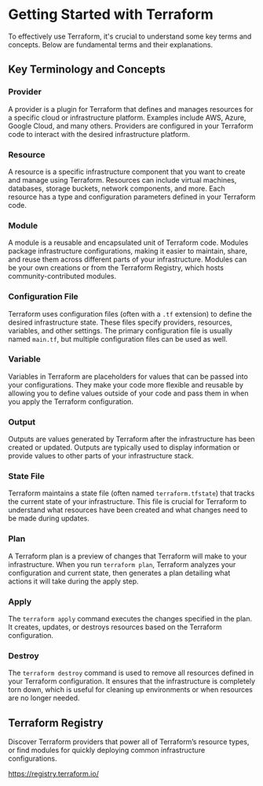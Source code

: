 # Getting Started with Terraform

To effectively use Terraform, it's crucial to understand some key terms and concepts. Below are fundamental terms and their explanations.

## Key Terminology and Concepts

### Provider
A provider is a plugin for Terraform that defines and manages resources for a specific cloud or infrastructure platform. Examples include AWS, Azure, Google Cloud, and many others. Providers are configured in your Terraform code to interact with the desired infrastructure platform.

### Resource
A resource is a specific infrastructure component that you want to create and manage using Terraform. Resources can include virtual machines, databases, storage buckets, network components, and more. Each resource has a type and configuration parameters defined in your Terraform code.

### Module
A module is a reusable and encapsulated unit of Terraform code. Modules package infrastructure configurations, making it easier to maintain, share, and reuse them across different parts of your infrastructure. Modules can be your own creations or from the Terraform Registry, which hosts community-contributed modules.

### Configuration File
Terraform uses configuration files (often with a `.tf` extension) to define the desired infrastructure state. These files specify providers, resources, variables, and other settings. The primary configuration file is usually named `main.tf`, but multiple configuration files can be used as well.

### Variable
Variables in Terraform are placeholders for values that can be passed into your configurations. They make your code more flexible and reusable by allowing you to define values outside of your code and pass them in when you apply the Terraform configuration.

### Output
Outputs are values generated by Terraform after the infrastructure has been created or updated. Outputs are typically used to display information or provide values to other parts of your infrastructure stack.

### State File
Terraform maintains a state file (often named `terraform.tfstate`) that tracks the current state of your infrastructure. This file is crucial for Terraform to understand what resources have been created and what changes need to be made during updates.

### Plan
A Terraform plan is a preview of changes that Terraform will make to your infrastructure. When you run `terraform plan`, Terraform analyzes your configuration and current state, then generates a plan detailing what actions it will take during the apply step.

### Apply
The `terraform apply` command executes the changes specified in the plan. It creates, updates, or destroys resources based on the Terraform configuration.

### Destroy
The `terraform destroy` command is used to remove all resources defined in your Terraform configuration. It ensures that the infrastructure is completely torn down, which is useful for cleaning up environments or when resources are no longer needed.


## Terraform Registry
Discover Terraform providers that power all of Terraform’s resource types, or find modules for quickly deploying common infrastructure configurations.

https://registry.terraform.io/